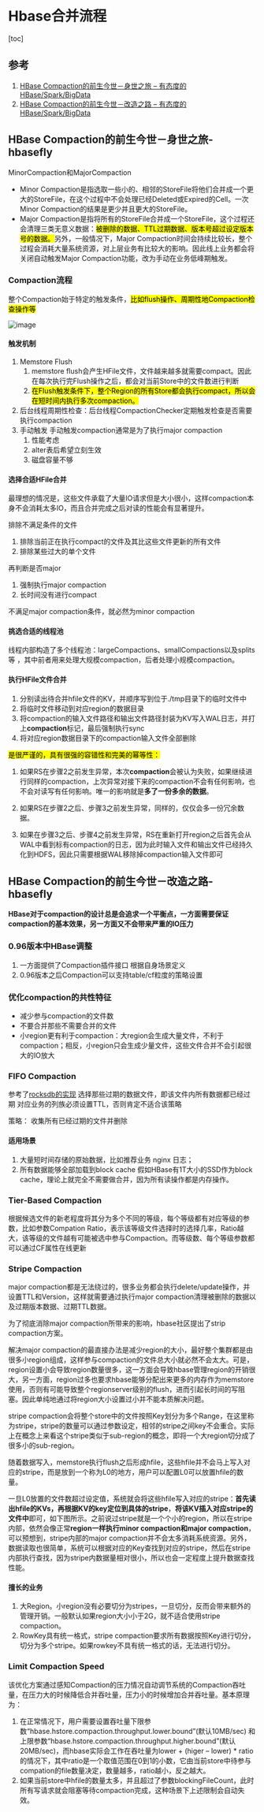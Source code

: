 # Hbase合并流程

[toc]

## 参考

1. [HBase Compaction的前生今世－身世之旅 – 有态度的HBase/Spark/BigData](http://hbasefly.com/2016/07/13/hbase-compaction-1/)
2. [HBase Compaction的前生今世－改造之路 – 有态度的HBase/Spark/BigData](http://hbasefly.com/2016/07/25/hbase-compaction-2/?bilohw=1yhui2)



## HBase Compaction的前生今世－身世之旅-hbasefly

MinorCompaction和MajorCompaction

- Minor Compaction是指选取一些小的、相邻的StoreFile将他们合并成一个更大的StoreFile，在这个过程中不会处理已经Deleted或Expired的Cell。一次Minor Compaction的结果是更少并且更大的StoreFile。
- Major Compaction是指将所有的StoreFile合并成一个StoreFile，这个过程还会清理三类无意义数据：<mark>被删除的数据、TTL过期数据、版本号超过设定版本号的数据。</mark>另外，一般情况下，Major Compaction时间会持续比较长，整个过程会消耗大量系统资源，对上层业务有比较大的影响。因此线上业务都会将关闭自动触发Major Compaction功能，改为手动在业务低峰期触发。



### Compaction流程 

整个Compaction始于特定的触发条件，<mark>比如flush操作、周期性地Compaction检查操作等</mark>

![image](https://static.lovedata.net/21-06-25-921db3b2ce49093cb0e3436d272d8014.png)



#### 触发机制

1. Memstore Flush
   1. memstore flush会产生HFile文件，文件越来越多就需要compact。因此在每次执行完Flush操作之后，都会对当前Store中的文件数进行判断
   2. <mark>在Flush触发条件下，整个Region的所有Store都会执行compact，所以会在短时间内执行多次compaction。</mark>
2. 后台线程周期性检查：后台线程CompactionChecker定期触发检查是否需要执行compaction
3. 手动触发 手动触发compaction通常是为了执行major compaction
   1. 性能考虑
   2. alter表后希望立刻生效
   3. 磁盘容量不够



#### 选择合适HFile合并

最理想的情况是，这些文件承载了大量IO请求但是大小很小，这样compaction本身不会消耗太多IO，而且合并完成之后对读的性能会有显著提升。

排除不满足条件的文件

1. 排除当前正在执行compact的文件及其比这些文件更新的所有文件
2. 排除某些过大的单个文件

再判断是否major

1. 强制执行major compaction
2. 长时间没有进行compact

不满足major compaction条件，就必然为minor compaction



#### **挑选合适的线程池** 

线程内部构造了多个线程池：largeCompactions、smallCompactions以及splits等  ，其中前者用来处理大规模compaction，后者处理小规模compaction。

#### **执行HFile文件合并** 

1. 分别读出待合并hfile文件的KV，并顺序写到位于./tmp目录下的临时文件中
2. 将临时文件移动到对应region的数据目录
3. 将compaction的输入文件路径和输出文件路径封装为KV写入WAL日志，并打上**compaction**标记，最后强制执行sync
4. 将对应region数据目录下的compaction输入文件全部删除

<mark>是很严谨的，具有很强的容错性和完美的幂等性：</mark>

1. 如果RS在步骤2之前发生异常，本次**compaction**会被认为失败，如果继续进行同样的compaction，上次异常对接下来的compaction不会有任何影响，也不会对读写有任何影响。唯一的影响就是**多了一份多余的数据**。

2. 如果RS在步骤2之后、步骤3之前发生异常，同样的，仅仅会多一份冗余数据。

3. 如果在步骤3之后、步骤4之前发生异常，RS在重新打开region之后首先会从WAL中看到标有compaction的日志，因为此时输入文件和输出文件已经持久化到HDFS，因此只需要根据WAL移除掉compaction输入文件即可





## HBase Compaction的前生今世－改造之路-hbasefly

**HBase对于compaction的设计总是会追求一个平衡点，一方面需要保证compaction的基本效果，另一方面又不会带来严重的IO压力**

### 0.96版本中HBase调整

1. 一方面提供了Compaction插件接口 根据自身场景定义
2. 0.96版本之后Compaction可以支持table/cf粒度的策略设置

### 优化compaction的共性特征

- 减少参与compaction的文件数
- 不要合并那些不需要合并的文件
- 小region更有利于compaction：大region会生成大量文件，不利于compaction；相反，小region只会生成少量文件，这些文件合并不会引起很大的IO放大

### FIFO Compaction

参考了[rocksdb的实现](https://github.com/facebook/rocksdb/wiki/FIFO-compaction-style) 选择那些过期的数据文件，即该文件内所有数据都已经过期 对应业务的列族必须设置TTL，否则肯定不适合该策略

策略： 收集所有已经过期的文件并删除 

#### 适用场景

1. 大量短时间存储的原始数据，比如推荐业务 nginx 日志；
2.  所有数据能够全部加载到block cache 假如HBase有1T大小的SSD作为block cache，理论上就完全不需要做合并，因为所有读操作都是内存操作。



### Tier-Based Compaction

根据候选文件的新老程度将其分为多个不同的等级，每个等级都有对应等级的参数，比如参数Compation Ratio，表示该等级文件选择时的选择几率，Ratio越大，该等级的文件越有可能被选中参与Compaction。而等级数、每个等级参数都可以通过CF属性在线更新

### Stripe Compaction

major compaction都是无法绕过的，很多业务都会执行delete/update操作，并设置TTL和Version，这样就需要通过执行major compaction清理被删除的数据以及过期版本数据、过期TTL数据。

为了彻底消除major compaction所带来的影响，hbase社区提出了strip compaction方案。

解决major compaction的最直接办法是减少region的大小，最好整个集群都是由很多小region组成，这样参与compaction的文件总大小就必然不会太大。可是，region设置小会导致region数量很多，这一方面会导致hbase管理region的开销很大，另一方面，region过多也要求hbase能够分配出来更多的内存作为memstore使用，否则有可能导致整个regionserver级别的flush，进而引起长时间的写阻塞。因此单纯地通过将region大小设置过小并不能本质解决问题。

stripe compaction会将整个store中的文件按照Key划分为多个Range，在这里称为stripe，stripe的数量可以通过参数设定，相邻的stripe之间key不会重合。实际上在概念上来看这个stripe类似于sub-region的概念，即将一个大region切分成了很多小的sub-region。

随着数据写入，memstore执行flush之后形成hfile，这些hfile并不会马上写入对应的stripe，而是放到一个称为L0的地方，用户可以配置L0可以放置hfile的数量。

一旦L0放置的文件数超过设定值，系统就会将这些hfile写入对应的stripe：**首先读出hfile的KVs，再根据KV的key定位到具体的stripe**，**将该KV插入对应stripe的文件中**即可，如下图所示。之前说过stripe就是一个个小的region，所以在stripe内部，依然会像正常**region一样执行minor compaction和major compaction**，可以预想到，stripe内部的major compaction并不会太多消耗系统资源。另外，数据读取也很简单，系统可以根据对应的Key查找到对应的stripe，然后在stripe内部执行查找，因为stripe内数据量相对很小，所以也会一定程度上提升数据查找性能。



#### 擅长的业务

1. 大Region。小region没有必要切分为stripes，一旦切分，反而会带来额外的管理开销。一般默认如果region大小小于2G，就不适合使用stripe compaction。
2. RowKey具有统一格式，stripe compaction要求所有数据按照Key进行切分，切分为多个stripe。如果rowkey不具有统一格式的话，无法进行切分。

### **Limit Compaction Speed** 

该优化方案通过感知Compaction的压力情况自动调节系统的Compaction吞吐量，在压力大的时候降低合并吞吐量，压力小的时候增加合并吞吐量。基本原理为：
1. 在正常情况下，用户需要设置吞吐量下限参数“hbase.hstore.compaction.throughput.lower.bound”(默认10MB/sec) 和上限参数“hbase.hstore.compaction.throughput.higher.bound”(默认20MB/sec)，而hbase实际会工作在吞吐量为lower + (higer – lower) * ratio的情况下，其中ratio是一个取值范围在0到1的小数，它由当前store中待参与compation的file数量决定，数量越多，ratio越小，反之越大。
2. 如果当前store中hfile的数量太多，并且超过了参数blockingFileCount，此时所有写请求就会阻塞等待compaction完成，这种场景下上述限制会自动失效。









































